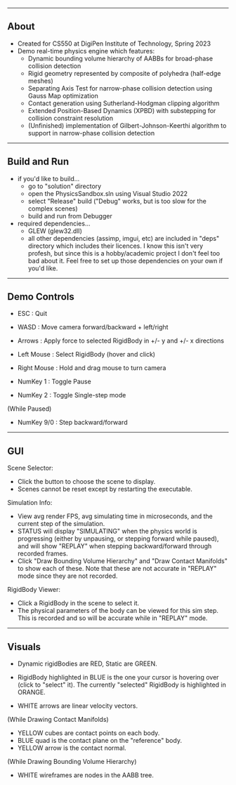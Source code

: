 --------------------------------------------------------------------------------
About
--------------------------------------------------------------------------------
- Created for CS550 at DigiPen Institute of Technology, Spring 2023
- Demo real-time physics engine which features:
    - Dynamic bounding volume hierarchy of AABBs for broad-phase collision detection
    - Rigid geometry represented by composite of polyhedra (half-edge meshes)
    - Separating Axis Test for narrow-phase collision detection using Gauss Map optimization
    - Contact generation using Sutherland-Hodgman clipping algorithm
    - Extended Position-Based Dynamics (XPBD) with substepping for collision constraint resolution
    - (Unfinished) implementation of Gilbert-Johnson-Keerthi algorithm to support in narrow-phase collision detection

--------------------------------------------------------------------------------
Build and Run
--------------------------------------------------------------------------------
- if you'd like to build...
    - go to "solution" directory
    - open the PhysicsSandbox.sln using Visual Studio 2022
    - select "Release" build ("Debug" works, but is too slow for the complex
        scenes)
    - build and run from Debugger
- required dependencies...
     - GLEW (glew32.dll)
     - all other dependencies (assimp, imgui, etc) are included in "deps" directory which includes their licences.
        I know this isn't very profesh, but since this is a hobby/academic project I don't feel too bad about it. 
        Feel free to set up those dependencies on your own if you'd like.

--------------------------------------------------------------------------------
Demo Controls
--------------------------------------------------------------------------------

- ESC         : Quit

- WASD        : Move camera forward/backward + left/right
- Arrows      : Apply force to selected RigidBody in +/- y and +/- x directions
- Left Mouse  : Select RigidBody (hover and click)
- Right Mouse : Hold and drag mouse to turn camera

- NumKey 1    : Toggle Pause
- NumKey 2    : Toggle Single-step mode

(While Paused)
- NumKey 9/0  : Step backward/forward

--------------------------------------------------------------------------------
GUI
--------------------------------------------------------------------------------

Scene Selector:
- Click the button to choose the scene to display.
- Scenes cannot be reset except by restarting the executable.

Simulation Info:
- View avg render FPS, avg simulating time in microseconds, and the current
    step of the simulation.
- STATUS will display "SIMULATING" when the physics world is progressing (either
    by unpausing, or stepping forward while paused), and will show "REPLAY" when
    stepping backward/forward through recorded frames.
- Click "Draw Bounding Volume Hierarchy" and "Draw Contact Manifolds" to show
    each of these. Note that these are not accurate in "REPLAY" mode since they
    are not recorded.
    
RigidBody Viewer:
- Click a RigidBody in the scene to select it.
- The physical parameters of the body can be viewed for this sim step. This is
    recorded and so will be accurate while in "REPLAY" mode.

--------------------------------------------------------------------------------
Visuals
--------------------------------------------------------------------------------

- Dynamic rigidBodies are RED, Static are GREEN. 

- RigidBody highlighted in BLUE is the one your cursor is hovering over (click to
"select" it). The currently "selected" RigidBody is highlighted in ORANGE.

- WHITE arrows are linear velocity vectors.

(While Drawing Contact Manifolds)
- YELLOW cubes are contact points on each body.
- BLUE quad is the contact plane on the "reference" body.
- YELLOW arrow is the contact normal.

(While Drawing Bounding Volume Hierarchy)
- WHITE wireframes are nodes in the AABB tree.
